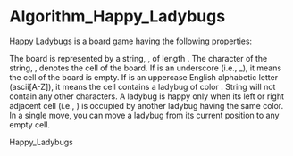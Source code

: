 # Algorithm_Happy_Ladybugs

Happy Ladybugs is a board game having the following properties:

The board is represented by a string, , of length . The  character of the string, , denotes the  cell of the board.
If  is an underscore (i.e., _), it means the  cell of the board is empty.
If  is an uppercase English alphabetic letter (ascii[A-Z]), it means the  cell contains a ladybug of color .
String  will not contain any other characters.
A ladybug is happy only when its left or right adjacent cell (i.e., ) is occupied by another ladybug having the same color.
In a single move, you can move a ladybug from its current position to any empty cell.

Happy_Ladybugs 

